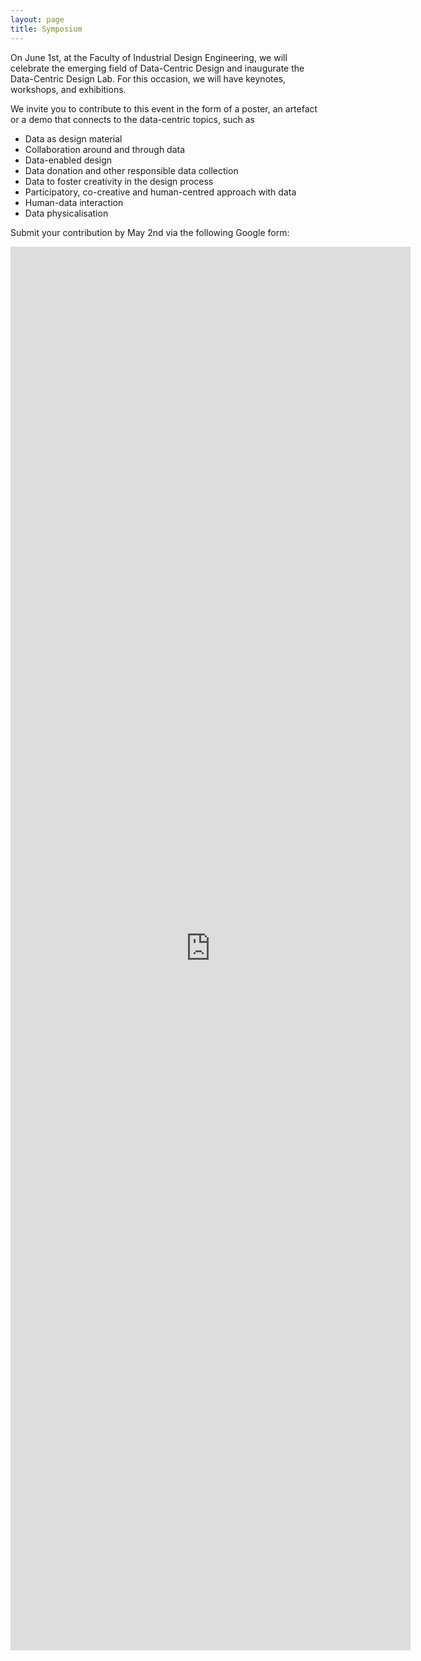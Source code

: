```yaml
---
layout: page
title: Symposium
---
```


On June 1st, at the Faculty of Industrial Design Engineering, we will celebrate the emerging field of Data-Centric Design and inaugurate the Data-Centric Design Lab. For this occasion, we will have keynotes, workshops, and exhibitions.

We invite you to contribute to this event in the form of a poster, an artefact or a demo that connects to the data-centric topics, such as 

-	Data as design material
-	Collaboration around and through data
-	Data-enabled design
-	Data donation and other responsible data collection
-	Data to foster creativity in the design process
-	Participatory, co-creative and human-centred approach with data
-	Human-data interaction
-	Data physicalisation 

Submit your contribution by May 2nd via the following Google form:

<iframe src="https://docs.google.com/forms/d/e/1FAIpQLSe7FLCS4FybPnIqy2bITe7Zlac0IEJ-Oi4Vg2KiXk3G8SlLzw/viewform?embedded=true" width="640" height="2246" frameborder="0" marginheight="0" marginwidth="0">Loading…</iframe>